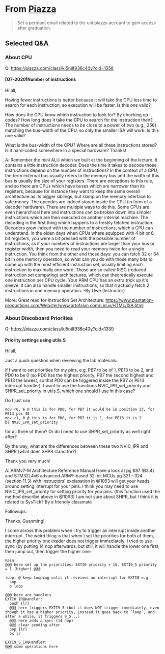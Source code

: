 # From [Piazza](https://piazza.com/class/kl5njlf936c40y)

> Set a permant email related to the uni piazza account to gain access after graduation.

## Selected Q&A

### About CPU

Q: https://piazza.com/class/kl5njlf936c40y?cid=1358

#### [Q7-2020]Number of instructions

Hi all,

Having fewer instructions is better because it will take the CPU less time to search for each instruction, so execution will be faster. Is this one valid?

How does the CPU know which instruction to look for? By checking op-codes?
How long does it take the CPU to search for the instruction then?
The number of instructions needs to be close to a power of two (e.g., 256) matching the bus-width of the CPU, so only the smaller ISA will work. Is this one valid?

What is the bus-width of the CPU?
Where are all these instructions stored? Is it hard-coded somewhere in a special hardware?
Thanks!

A:
Remember the mini ALU which we built at the beginning of the lecture. It contains a little instruction decoder. Does the time it takes to decode those instructions depend on the number of instructions?
In the context of a CPU, the term external bus usually refers to the memory bus and the width of this bus is usually the size of your registers. There are exceptions to this rule, and so there are CPUs which have buses which are narrower than its registers, because for instance they want to keep the same overall architecture as its bigger siblings, but skimp on the memory interface to safe money.
The opcodes are indeed stored inside the CPU (in form of a decoder hardware). There are multiple ways to do this. Some CPUs are even hierarchical here and instructions can be broken down into simpler instructions which are then executed on another internal machine. The decoding is the first thing which happens to a freshly fetched instruction. Decoders grow indeed with the number of instructions, which a CPU can understand. In the olden days when CPUs where equipped with 4 bit or 8 bit registers, you were a bit pressed with the possible number of instructions, as if your numbers of instructions are larger than your bus or register width, then you need to read your memory twice for a single instruction. You think from the other end these days: you can fetch 32 or 64 bit in one memory operation, so what can you do with those many bits to come up with the most efficient instruction set, usually limiting each instruction to maximally one word. Those are so called RISC (reduced instruction set computing) architectures, which can theoretically execute one instruction per CPU cycle. Your ARM CPU has an extra trick up it's sleeve: it can also handle smaller instructions, so that it actually fetch 2 instructions in one memory operation.
-By Uwe (Instructor)

More:
Great read for Instruction Set Architecture: https://www.plantation-productions.com/Webster/www.artofasm.com/Linux/HTML/ISA.html

### About Discoboard Priorities

Q: https://piazza.com/class/kl5njlf936c40y?cid=1339

#### Priority settings using utils.S

Hi all,

Just a quick question when reviewing the lab materials:

if I want to set priorities for my pins, e.g. PB7 to be of 1, PE13 to be 2, and PD0 to be 0 (so PD0 has the highest priority, PB7 the second highest and PE13 the lowest, so that PD0 can be triggered inside the PB7 or PE13 interrupt handler), I want to use the functions NVIC_IPR_set_priority and SHPR_set_priority in utils.S, which one should I use in this case?

Do I just use

```assembly
mov r0, 6 @ this is for PD0, for PB7 it would be in position 23, for PE13 pos 40
mov r1, 0 @ this is for PD0, for PB7 it is 1, for PE13 it is 2
bl NVIC_IPR_set_priority
```

for all three of them? Or do I need to use SHPR_set_priority as well right after?

By the way, what are the differences between these two NVIC_IPR and SHPR (what does SHPR stand for?)

Thank you very much!

A:
ARMv7-M Architecture Reference Manual
Have a look at pg 687 (B3.4)
and
STM32L4x6 advanced ARM®-based 32-bit MCUs
pg 321 - 324 (section 11.3)
with instructors' explanation in
@1093
will get your heads around setting interrupt for your pins.
I think you may need to use NVIC_IPR_set_priority for setting priority for you pins. (this function used the method describe above in @1093)
I am not sure about SHPR, but I think it is related to SysTick?
By a friendly classmate

Followups:

Thanks, Guanming!

I come across this problem when I try to trigger an interrupt inside another interrupt. The weird thing is that when I set the priorities for both of them, the higher priority one insider does not trigger immediately. I tried to use sync (by putting 14 nop afterwards, but still, it will handle the lower one first, then jump out, then trigger the higher one:

```assembly
main:
@@@ here set up the priorities: EXTI0 priority = 15, EXTI9_5 priority = 1 (higher) @@@

loop: @ keep looping until it receives an interrupt for EXTI0 e.g
  nop
  b loop

@@@ here are handlers
EXTI0_IRQHandler:
  push {lr}
  @@@ here triggers EXTI9_5 (but it does NOT trigger immediately, even though it has a higher priority, instead it goes back to `loop`, and after a while, it triggers 9_5...)
  @@@ here adds a sync (14 nop)
  @@@ clear pending after
  pop {lr}
  bx lr

EXTI9_5_IRQHandler:
@@@ some operations here
```
